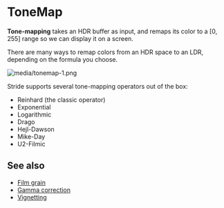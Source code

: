 # ToneMap

**Tone-mapping** takes an HDR buffer as input, and remaps its color to a [0, 255] range so we can display it on a screen.

There are many ways to remap colors from an HDR space to an LDR, depending on the formula you choose.

![media/tonemap-1.png](media/tonemap-1.png) 

Stride supports several tone-mapping operators out of the box:

- Reinhard (the classic operator)
- Exponential
- Logarithmic
- Drago
- Hejl-Dawson
- Mike-Day
- U2-Filmic

## See also

* [Film grain](film-grain.md)
* [Gamma correction](gamma-correction.md)
* [Vignetting](vignetting.md)